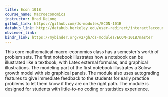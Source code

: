 ```yaml
---
title: Econ 101B
course_name: Macroeconomics
instructor: Brad DeLong
github_link: https://github.com/ds-modules/ECON-101B
datahub_link: http://datahub.berkeley.edu/user-redirect/interact?account=ds-modules&repo=ECON-101B&branch=master&path=
nbviewer_link:
bindr_link: https://mybinder.org/v2/gh/ds-modules/ECON-101B/master
---
```

This core mathematical macro-economics class has a semester's worth of problem sets.  The first notebook illustrates how a notebook can be illustrated like a textbook, with Latex external formulas, and graphical illustrations. The modeling part of the first notebook illustrates a Solow growth model with six graphical panels.  The module also uses autograding features to give immediate feedback to the students for early practice problems to let them know if they are on the right path.  The module is designed for students with little-to-no coding or statistics experience.
